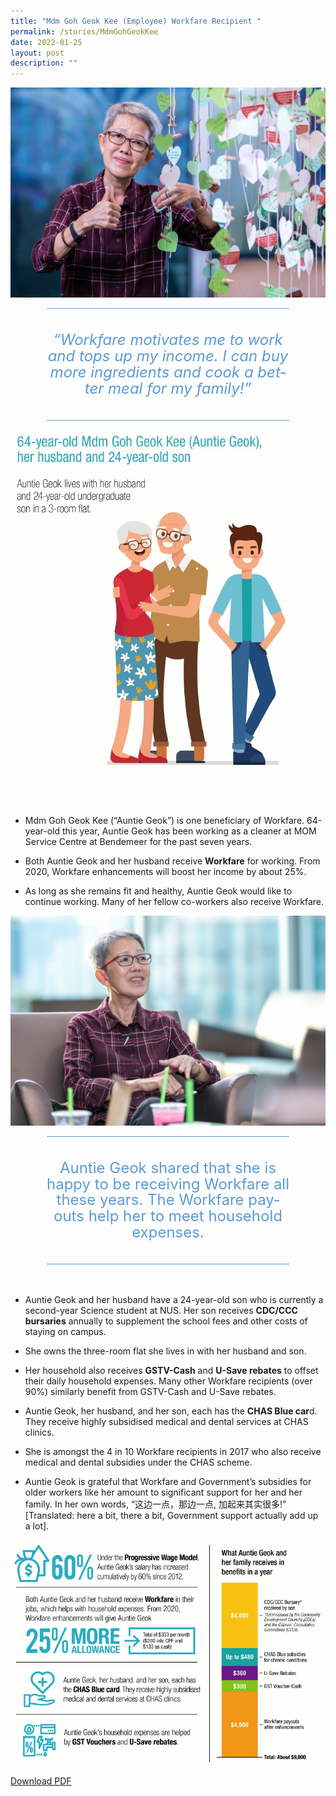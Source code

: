 ```yaml
---
title: "Mdm Goh Geok Kee (Employee) Workfare Recipient "
permalink: /stories/MdmGohGeokKee
date: 2022-01-25
layout: post
description: ""
---
```

![Alt text for image on Isomer site](/images/MdmGohGeokKee.jpg)
	


<div style="border-style:solid none;padding:10pt 0in;text-align:center;margin-right:0.6in;margin-left:0.6in;border-top-color:#5b9bd5;border-bottom-color:#5b9bd5;border-top-width:1pt;border-bottom-width:1pt;">
<p style="margin:0.25in 0in;" class="MsoIntenseQuote">
<span lang="EN-SG" style="color:#5b9bd5;line-height:107%;font-size:18pt;font-style:italic">“Workfare motivates me to work and tops up my income. I can buy more ingredients and cook a better meal for my family!”
</span>
</p>
</div>


![Alt text for image on Isomer site](/images/64YearOld.jpg)

<br></br>

* Mdm Goh Geok Kee (“Auntie Geok”) is one beneficiary of Workfare. 64-year-old this year, Auntie Geok has been working as a cleaner at MOM Service Centre at Bendemeer for the past seven years.

* Both Auntie Geok and her husband receive **Workfare** for working. From 2020, Workfare enhancements will boost her income by about 25%.

* As long as she remains fit and healthy, Auntie Geok would like to continue working. Many of her fellow co-workers also receive Workfare.

![Alt text for image on Isomer site](/images/MdmGohGoekKee1.jpg)

<div style="border-style:solid none;padding:10pt 0in;text-align:center;margin-right:0.6in;margin-left:0.6in;border-top-color:#5b9bd5;border-bottom-color:#5b9bd5;border-top-width:1pt;border-bottom-width:1pt;">
<p style="margin:0.25in 0in;" class="MsoIntenseQuote">
<span style="color:#5b9bd5;line-height:107%;font-size:18pt;" lang="EN-SG">Auntie Geok shared that she is happy to be receiving Workfare all these years. The Workfare payouts help her to meet household expenses.</span>
</p>
</div>
<br></br>

* Auntie Geok and her husband have a 24-year-old son who is currently a second-year Science student at NUS. Her son receives **CDC/CCC bursaries** annually to supplement the school fees and other costs of staying on campus.

* She owns the three-room flat she lives in with her husband and son.

* Her household also receives **GSTV-Cash** and **U-Save rebates** to offset their daily household expenses. Many other Workfare recipients (over 90%) similarly benefit from GSTV-Cash and U-Save rebates.

* Auntie Geok, her husband, and her son, each has the **CHAS Blue car**d. They receive highly subsidised medical and dental services at CHAS clinics.

* She is amongst the 4 in 10 Workfare recipients in 2017 who also receive medical and dental subsidies under the CHAS scheme.

* Auntie Geok is grateful that Workfare and Government’s subsidies for older workers like her amount to significant support for her and her family. In her own words, “这边一点，那边一点, 加起来其实很多!” [Translated: here a bit, there a bit, Government support actually add up a lot].

![Alt text for image on Isomer site](/images/GovtSupport.jpg)

[Download PDF](/files/Stories%20-%20Mdm%20Goh%20Geok%20Kee.pdf)